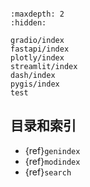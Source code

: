 ```{include} ../README.md 
```

```{toctree}
:maxdepth: 2
:hidden:

gradio/index
fastapi/index
plotly/index
streamlit/index
dash/index
pygis/index
test
```

## 目录和索引

* {ref}`genindex`
* {ref}`modindex`
* {ref}`search`
